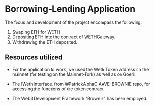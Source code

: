 # Borrowing-Lending Application
The focus and development of the project encompass the following:


1. Swaping ETH for WETH 
2. Depositing ETH into the contract of WETHGateway.
3. Withdrawing the ETH deposited.

## Resources utilized

- For the application to work, we used the Weth Token address on the mainnet (for testing on the Mainnet-Fork) as well as on Goerli.


- The IWeth interface, from @PatrickAlphaC AAVE-BROWNIE repo, for accessing the functions of the token contract.

- The Web3 Development Framework "Brownie" has been employed.


